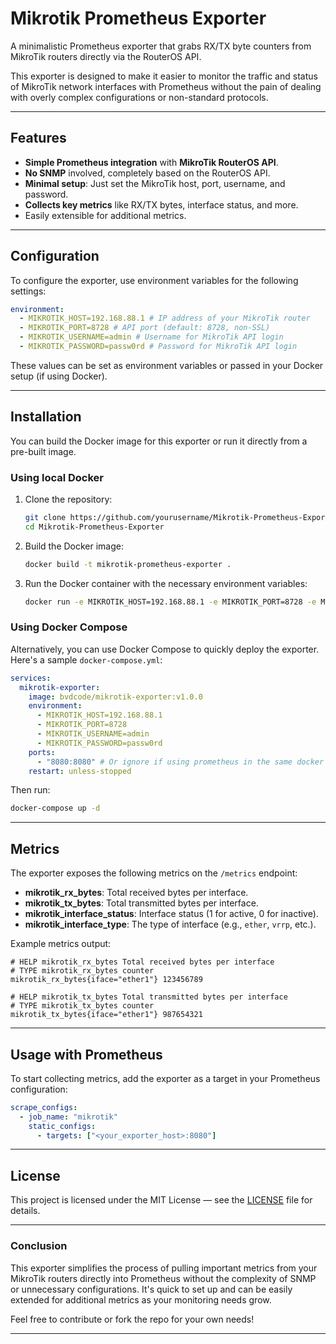 # Mikrotik Prometheus Exporter

A minimalistic Prometheus exporter that grabs RX/TX byte counters from MikroTik routers directly via the RouterOS API.

This exporter is designed to make it easier to monitor the traffic and status of MikroTik network interfaces with Prometheus without the pain of dealing with overly complex configurations or non-standard protocols.

---

## Features

- **Simple Prometheus integration** with **MikroTik RouterOS API**.
- **No SNMP** involved, completely based on the RouterOS API.
- **Minimal setup**: Just set the MikroTik host, port, username, and password.
- **Collects key metrics** like RX/TX bytes, interface status, and more.
- Easily extensible for additional metrics.

---

## Configuration

To configure the exporter, use environment variables for the following settings:

```yaml
environment:
  - MIKROTIK_HOST=192.168.88.1 # IP address of your MikroTik router
  - MIKROTIK_PORT=8728 # API port (default: 8728, non-SSL)
  - MIKROTIK_USERNAME=admin # Username for MikroTik API login
  - MIKROTIK_PASSWORD=passw0rd # Password for MikroTik API login
```

These values can be set as environment variables or passed in your Docker setup (if using Docker).

---

## Installation

You can build the Docker image for this exporter or run it directly from a pre-built image.

### Using local Docker

1. Clone the repository:

   ```bash
   git clone https://github.com/yourusername/Mikrotik-Prometheus-Exporter.git
   cd Mikrotik-Prometheus-Exporter
   ```

2. Build the Docker image:

   ```bash
   docker build -t mikrotik-prometheus-exporter .
   ```

3. Run the Docker container with the necessary environment variables:

   ```bash
   docker run -e MIKROTIK_HOST=192.168.88.1 -e MIKROTIK_PORT=8728 -e MIKROTIK_USERNAME=admin -e MIKROTIK_PASSWORD=passw0rd -p 8080:8080 mikrotik-prometheus-exporter
   ```

### Using Docker Compose

Alternatively, you can use Docker Compose to quickly deploy the exporter. Here's a sample `docker-compose.yml`:

```yaml
services:
  mikrotik-exporter:
    image: bvdcode/mikrotik-exporter:v1.0.0
    environment:
      - MIKROTIK_HOST=192.168.88.1
      - MIKROTIK_PORT=8728
      - MIKROTIK_USERNAME=admin
      - MIKROTIK_PASSWORD=passw0rd
    ports:
      - "8080:8080" # Or ignore if using prometheus in the same docker network
    restart: unless-stopped
```

Then run:

```bash
docker-compose up -d
```

---

## Metrics

The exporter exposes the following metrics on the `/metrics` endpoint:

- **mikrotik_rx_bytes**: Total received bytes per interface.
- **mikrotik_tx_bytes**: Total transmitted bytes per interface.
- **mikrotik_interface_status**: Interface status (1 for active, 0 for inactive).
- **mikrotik_interface_type**: The type of interface (e.g., `ether`, `vrrp`, etc.).

Example metrics output:

```plaintext
# HELP mikrotik_rx_bytes Total received bytes per interface
# TYPE mikrotik_rx_bytes counter
mikrotik_rx_bytes{iface="ether1"} 123456789

# HELP mikrotik_tx_bytes Total transmitted bytes per interface
# TYPE mikrotik_tx_bytes counter
mikrotik_tx_bytes{iface="ether1"} 987654321
```

---

## Usage with Prometheus

To start collecting metrics, add the exporter as a target in your Prometheus configuration:

```yaml
scrape_configs:
  - job_name: "mikrotik"
    static_configs:
      - targets: ["<your_exporter_host>:8080"]
```

---

## License

This project is licensed under the MIT License — see the [LICENSE](LICENSE) file for details.

---

### **Conclusion**

This exporter simplifies the process of pulling important metrics from your MikroTik routers directly into Prometheus without the complexity of SNMP or unnecessary configurations. It's quick to set up and can be easily extended for additional metrics as your monitoring needs grow.

Feel free to contribute or fork the repo for your own needs!

---

